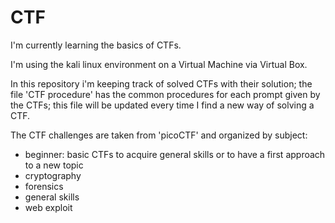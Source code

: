 # CTF

I'm currently learning the basics of CTFs.

I'm using the kali linux environment on a Virtual Machine via Virtual Box.

In this repository i'm keeping track of solved CTFs with their solution; 
the file 'CTF procedure' has the common procedures for each prompt given by the CTFs; this file will be updated every time I find a new way of solving a CTF.

The CTF challenges are taken from 'picoCTF' and organized by subject:
- beginner: basic CTFs to acquire general skills or to have a first approach to a new topic
- cryptography
- forensics
- general skills
- web exploit
